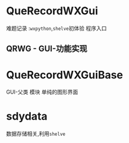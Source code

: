 # QueRecordWXGui
难题记录 :`wxpython`,`shelve`初体验
程序入口
## QRWG - GUI-功能实现
# QueRecordWXGuiBase
GUI-父类 模块 单纯的图形界面
# sdydata
数据存储相关,利用`shelve`